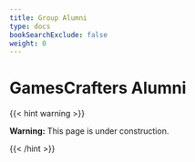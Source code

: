 ```yaml
---
title: Group Alumni 
type: docs
bookSearchExclude: false
weight: 0 
---
```


# **GamesCrafters Alumni**


{{< hint warning >}}

**Warning:** This page is under construction.

{{< /hint >}}

